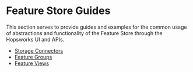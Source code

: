 # Feature Store Guides

This section serves to provide guides and examples for the common usage of abstractions and functionality of the Feature Store through the Hopsworks UI and APIs.

- [Storage Connectors](storage_connector/index.md)
- [Feature Groups](feature_group/index.md)
- [Feature Views](feature_view/index.md)